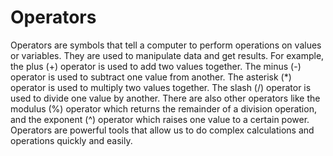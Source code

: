 # Operators

Operators are symbols that tell a computer to perform operations on values or variables. They are used to manipulate data and get results. For example, the plus (+) operator is used to add two values together. The minus (-) operator is used to subtract one value from another. The asterisk (*) operator is used to multiply two values together. The slash (/) operator is used to divide one value by another. There are also other operators like the modulus (%) operator which returns the remainder of a division operation, and the exponent (^) operator which raises one value to a certain power. Operators are powerful tools that allow us to do complex calculations and operations quickly and easily.
